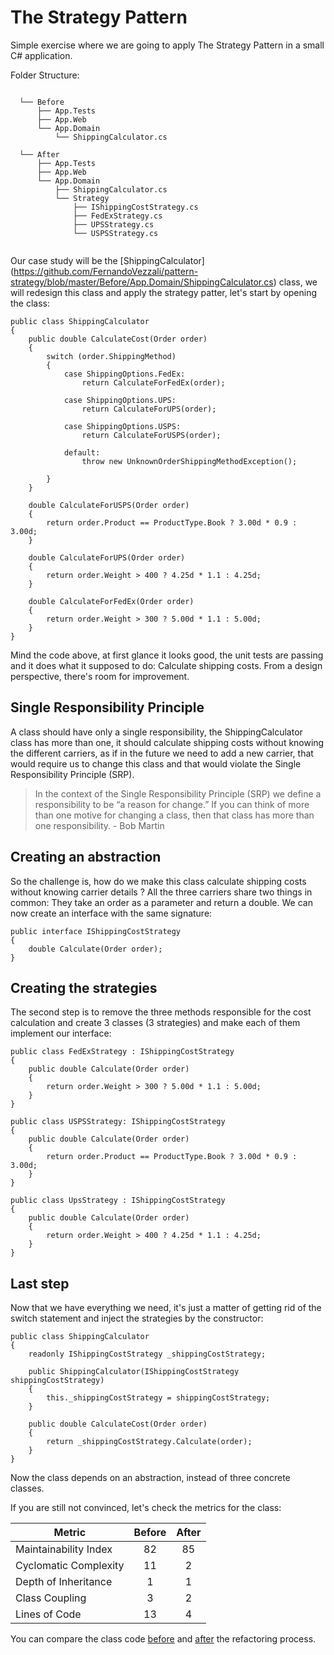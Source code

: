# The Strategy Pattern 

Simple exercise where we are going to apply The Strategy Pattern in a small C# application. 

Folder Structure:

```
  
  └── Before
      ├── App.Tests
      ├── App.Web
      └── App.Domain
          └── ShippingCalculator.cs 
      
  └── After
      ├── App.Tests
      ├── App.Web
      └── App.Domain
          ├── ShippingCalculator.cs 	  
          └── Strategy
              ├── IShippingCostStrategy.cs
              ├── FedExStrategy.cs
              ├── UPSStrategy.cs
              └── USPSStrategy.cs
              
``` 

Our case study will be the [ShippingCalculator] (https://github.com/FernandoVezzali/pattern-strategy/blob/master/Before/App.Domain/ShippingCalculator.cs) class, we will redesign this class and apply the strategy patter, let's start by opening the class:

    public class ShippingCalculator
    {
        public double CalculateCost(Order order)
        {
            switch (order.ShippingMethod)
            {
                case ShippingOptions.FedEx:
                    return CalculateForFedEx(order);

                case ShippingOptions.UPS:
                    return CalculateForUPS(order);

                case ShippingOptions.USPS:
                    return CalculateForUSPS(order);

                default:
                    throw new UnknownOrderShippingMethodException();

            }
        }

        double CalculateForUSPS(Order order)
        {
            return order.Product == ProductType.Book ? 3.00d * 0.9 : 3.00d;
        }

        double CalculateForUPS(Order order)
        {
            return order.Weight > 400 ? 4.25d * 1.1 : 4.25d;
        }

        double CalculateForFedEx(Order order)
        {
            return order.Weight > 300 ? 5.00d * 1.1 : 5.00d;
        }
    }

Mind the code above, at first glance it looks good, the unit tests are passing and it does what it supposed to do: Calculate shipping costs. From a design perspective, there's room for improvement.

## Single Responsibility Principle

A class should have only a single responsibility, the ShippingCalculator class has more than one, it should calculate shipping costs without knowing the different carriers, as if in the future we need to add a new carrier, that would require us to change this class and that would violate the Single Responsibility Principle (SRP).

> In the context of the Single Responsibility Principle (SRP) we define a responsibility to be “a reason for change.” If you can think of more than one motive for changing a class, then that class has more than one responsibility. - Bob Martin

## Creating an abstraction

So the challenge is, how do we make this class calculate shipping costs without knowing carrier details ? All the three carriers share two things in common: They take an order as a parameter and return a double. We can now create an interface with the same signature:

    public interface IShippingCostStrategy
    {
        double Calculate(Order order);
    }
    
## Creating the strategies
	
The second step is to remove the three methods responsible for the cost calculation and create 3 classes (3 strategies) and make each of them implement our interface: 

    public class FedExStrategy : IShippingCostStrategy
    {
        public double Calculate(Order order)
        {
            return order.Weight > 300 ? 5.00d * 1.1 : 5.00d;
        }
    }
    
    public class USPSStrategy: IShippingCostStrategy
    {
        public double Calculate(Order order)
        {
            return order.Product == ProductType.Book ? 3.00d * 0.9 : 3.00d;
        }
    }
    
    public class UpsStrategy : IShippingCostStrategy
    {
        public double Calculate(Order order)
        {
            return order.Weight > 400 ? 4.25d * 1.1 : 4.25d;
        }
    }

## Last step

 Now that we have everything we need, it's just a matter of getting rid of the switch statement and inject the strategies by the constructor:

    public class ShippingCalculator
    {
        readonly IShippingCostStrategy _shippingCostStrategy;

        public ShippingCalculator(IShippingCostStrategy shippingCostStrategy)
        {
            this._shippingCostStrategy = shippingCostStrategy;
        }

        public double CalculateCost(Order order)
        {
            return _shippingCostStrategy.Calculate(order);
        }
    }

Now the class depends on an abstraction, instead of three concrete classes.

If you are still not convinced, let's check the metrics for the class:

| Metric                         | Before     | After     | 
| ------------------------------ |:----------:|:----------:
| Maintainability Index          | 82         | 85        |
| Cyclomatic Complexity          | 11         | 2         |
| Depth of Inheritance           | 1          | 1         |
| Class Coupling                 | 3          | 2         |
| Lines of Code                  | 13         | 4         |

You can compare the class code [before](https://github.com/FernandoVezzali/pattern-strategy/blob/master/Before/App.Domain/ShippingCalculator.cs) and [after](https://github.com/FernandoVezzali/pattern-strategy/blob/master/After/App.Domain/ShippingCalculator.cs) the refactoring process.
